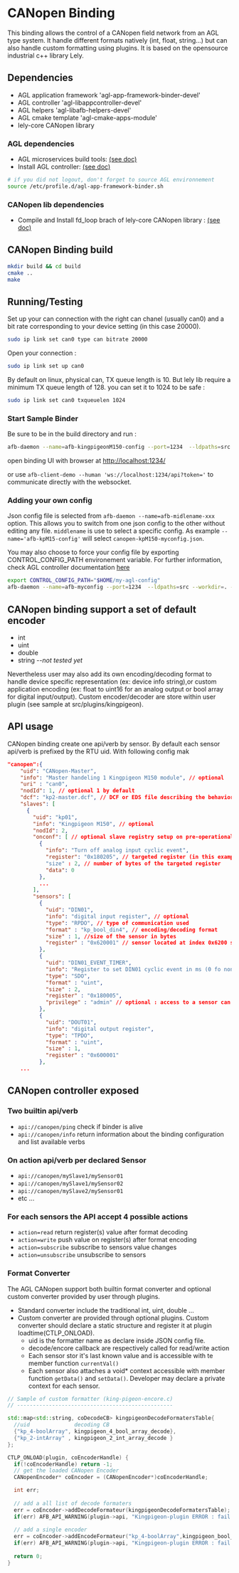 # CANopen Binding

This binding allows the control of a CANopen field network from an AGL type system. It handle different formats natively (int, float, string...) but can also handle custom formatting using plugins. It is based on the opensource industrial c++ library Lely.

## Dependencies

* AGL application framework 'agl-app-framework-binder-devel'
* AGL controller 'agl-libappcontroller-devel'
* AGL helpers 'agl-libafb-helpers-devel'
* AGL cmake template 'agl-cmake-apps-module'
* lely-core CANopen library

### AGL dependencies

* AGL microservices build tools: [(see doc)](https://docs.iot.bzh/docs/en/master/devguides/reference/2-download-packages.html)
* Install AGL controller: [(see doc)](https://docs.iot.bzh/docs/en/guppy/devguides/reference/ctrler/controller.html)

```bash
# if you did not logout, don't forget to source AGL environnement
source /etc/profile.d/agl-app-framework-binder.sh
```

### CANopen lib dependencies

* Compile and Install fd_loop brach of lely-core CANopen library : [(see doc)](http://git.ovh.iot/redpesk/redpesk-industrial/liblely)

## CANopen Binding build

```bash
mkdir build && cd build
cmake ..
make
```

## Running/Testing

Set up your can connection with the right can chanel (usually can0) and a bit rate corresponding to your device setting (in this case 20000).

```bash
sudo ip link set can0 type can bitrate 20000
```

Open your connection :

```bash
sudo ip link set up can0
```

By default on linux, physical can, TX queue length is 10. But lely lib require a minimum TX queue length of 128. you can set it to 1024 to be safe :

```bash
sudo ip link set can0 txqueuelen 1024
```

### Start Sample Binder

Be sure to be in the build directory and run :

```bash
afb-daemon --name=afb-kingpigeonM150-config --port=1234  --ldpaths=src --workdir=. --roothttp=../htdocs --token= --verbose
```

open binding UI with browser at <http://localhost:1234/>

or use `afb-client-demo --human 'ws://localhost:1234/api?token='` to communicate directly with the websocket.

### Adding your own config

Json config file is selected from `afb-daemon --name=afb-midlename-xxx` option. This allows you to switch from one json config to the other without editing any file. `middlename` is use to select a specific config. As example `--name='afb-kpM15-config'` will select `canopen-kpM150-myconfig.json`.

You may also choose to force your config file by exporting CONTROL_CONFIG_PATH environement variable. For further information, check AGL controller documentation [here](https://docs.automotivelinux.org/docs/en/guppy/devguides/reference/ctrler/controllerConfig.html)

```bash
export CONTROL_CONFIG_PATH="$HOME/my-agl-config"
afb-daemon --name=afb-myconfig --port=1234  --ldpaths=src --workdir=. --roothttp=../htdocs --token= --verbose
```

## CANopen binding support a set of default encoder

* int
* uint
* double
* string _--not tested yet_

Nevertheless user may also add its own encoding/decoding format to handle device specific representation (ex: device info string),or custom application encoding (ex: float to uint16 for an analog output or bool array for digital input/output). Custom encoder/decoder are store within user plugin (see sample at src/plugins/kingpigeon).

## API usage

CANopen binding create one api/verb by sensor. By default each sensor api/verb is prefixed by the RTU uid. With following config mak

```json
"canopen":{
    "uid": "CANopen-Master",
    "info": "Master handeling 1 Kingpigeon M150 module", // optional
    "uri" : "can0",
    "nodId": 1, // optional 1 by default
    "dcf": "kp2-master.dcf", // DCF or EDS file describing the behavior of the master and it's handling of the CANopen network
    "slaves": [
      {
        "uid": "kp01",
        "info": "Kingpigeon M150", // optional
        "nodId": 2,
        "onconf": [ // optional slave registry setup on pre-operational state
          {
            "info": "Turn off analog input cyclic event",
            "register": "0x180205", // targeted register (in this example : index 0x1802 subindex 05)
            "size" : 2, // number of bytes of the targeted register
            "data": 0
          },
          ...
        ],
        "sensors": [
          {
            "uid": "DIN01",
            "info": "digital input register", // optional
            "type": "RPDO", // type of communication used
            "format" : "kp_bool_din4", // encoding/decoding format
            "size" : 1, //size of the sensor in bytes
            "register" : "0x620001" // sensor located at index 0x6200 sub-index 01
          },
          {
            "uid": "DIN01_EVENT_TIMER",
            "info": "Register to set DIN01 cyclic event in ms (0 fo non)",
            "type": "SDO",
            "format" : "uint",
            "size" : 2,
            "register" : "0x180005",
            "privilege" : "admin" // optional : access to a sensor can require privileges
          },
          {
            "uid": "DOUT01",
            "info": "digital output register",
            "type": "TPDO",
            "format" : "uint",
            "size" : 1,
            "register" : "0x600001"
          },
    ...
```

## CANopen controller exposed

### Two builtin api/verb

* `api://canopen/ping` check if binder is alive
* `api://canopen/info` return information about the binding configuration and list available verbs

### On action api/verb per declared Sensor

* `api://canopen/mySlave1/mySensor01`
* `api://canopen/mySlave1/mySensor02`
* `api://canopen/mySlave2/mySensor01`
* etc ...

### For each sensors the API accept 4 possible actions

* `action=read` return register(s) value after format decoding
* `action=write` push value on register(s) after format encoding
* `action=subscribe` subscribe to sensors value changes
* `action=unsubscribe` unsubscribe to sensors

### Format Converter

The AGL CANopen support both builtin format converter and optional custom converter provided by user through plugins.

* Standard converter include the traditional int, uint, double ...
* Custom converter are provided through optional plugins. Custom converter should declare a static structure and register it at plugin loadtime(CTLP_ONLOAD).
  * uid is the formatter name as declare inside JSON config file.
  * decode/encore callback are respectively called for read/write action
  * Each sensor stor it's last known value and is accessible with te member function `currentVal()`
  * Each sensor also attaches a void* context accessible with member function `getData()` and `setData()`. Developer may declare a private context for each sensor.

```c++
// Sample of custom formatter (king-pigeon-encore.c)
// -------------------------------------------------

std::map<std::string, coDecodeCB> kingpigeonDecodeFormatersTable{
  //uid              decoding CB
  {"kp_4-boolArray", kingpigeon_4_bool_array_decode},
  {"kp_2-intArray" , kingpigeon_2_int_array_decode }
};

CTLP_ONLOAD(plugin, coEncoderHandle) {
  if(!coEncoderHandle) return -1;
  // get the loaded CANopen Encoder
  CANopenEncoder* coEncoder = (CANopenEncoder*)coEncoderHandle;

  int err;
  
  // add a all list of decode formaters
  err = coEncoder->addDecodeFormateur(kingpigeonDecodeFormatersTable);
  if(err) AFB_API_WARNING(plugin->api, "Kingpigeon-plugin ERROR : fail to add %d entree to decode formater table", err);
  
  // add a single encoder
  err = coEncoder->addEncodeFormateur("kp_4-boolArray",kingpigeon_bool_array_encode);
  if(err) AFB_API_WARNING(plugin->api, "Kingpigeon-plugin ERROR : fail to add 'kp_4-boolArray' entree to encode formater table");
  
  return 0;
}
```
